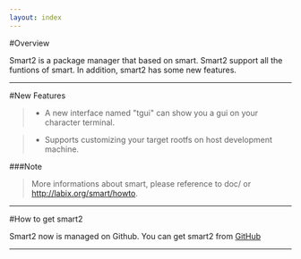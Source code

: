 ```yaml
---
layout: index
---
```


#Overview

Smart2 is a package manager that based on smart. Smart2 support all the funtions of smart. In addition, smart2 has some new features.

------
#New Features

> * A new interface named "tgui" can show you a gui on your character terminal.

> * Supports customizing your target rootfs on host development machine.
   
###Note
> More informations about smart, please reference to doc/ or http://labix.org/smart/howto.
   
------
#How to get smart2
  
Smart2 now is managed on Github. You can get smart2 from [GitHub](https://github.com/ubinux/smart2.git)

------
